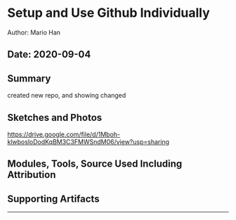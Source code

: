 #  Setup and Use Github Individually

Author: Mario Han

Date: 2020-09-04
-----

## Summary
created new repo, and showing changed 

## Sketches and Photos
https://drive.google.com/file/d/1Mboh-klwbosloDodKqBM3C3FMWSndM06/view?usp=sharing

## Modules, Tools, Source Used Including Attribution


## Supporting Artifacts


-----
